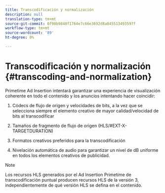 ```yaml
---
title: Transcodificación y normalización
description: null
translation-type: tm+mt
source-git-commit: 0f98b9848f1764e7c66e3692d8a845513493597f
workflow-type: tm+mt
source-wordcount: '89'
ht-degree: 0%

---
```



# Transcodificación y normalización {#transcoding-and-normalization}

Primetime Ad Insertion intentará garantizar una experiencia de visualización coherente en todo el contenido y los anuncios intentando hacer coincidir:

1. Códecs de flujo de origen y velocidades de bits, a la vez que se selecciona siempre el elemento creativo de mayor calidad/velocidad de bits al transcodificar

1. Tamaños de fragmento de flujo de origen (HLS/#EXT-X-TARGETDURATION)

1. Formatos creativos preferidos para la transcodificación

1. Nivelación automática de audio para garantizar un nivel de dB uniforme en todos los elementos creativos de publicidad.

>[!NOTE]
>
>Los recursos HLS generados por el Ad Insertion Primetime de transcodificación puntual producen recursos HLS de la versión 3, independientemente de qué versión HLS se defina en el contenido.